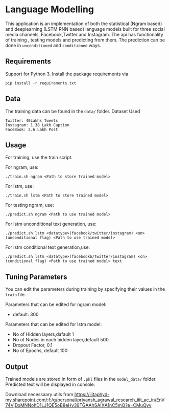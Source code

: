 # Language Modelling

This application is an implementation of both the statistical (Ngram based) and deeplearning (LSTM RNN based) language models built for three social media channels, Facebook,Twitter and Instagram. The api has functionality of training , testing models and predicting from them. The prediction can be done in ```unconditioned``` and ```conditioned``` ways.    
 

## Requirements

Support for Python 3. Install the package requirements via
```console
pip install -r requirements.txt
```  
 
## Data
 
The training data can be found in the ```data/``` folder.
Dataset Used
```
Twitter: 40Lakhs Tweets
Instagram: 1.38 Lakh Caption
FaceBook: 3.6 Lakh Post
``` 
 
 
## Usage

For training, use the train script.

For ngram, use:
```console
./train.sh ngram <Path to store trained model>
```

For lstm, use:
```console
./train.sh lstm <Path to store trained model>
```

For testing ngram, use:
```console
./predict.sh ngram <Path to use trained model>
```

For lstm unconditional text generation, use:
```console
./predict.sh lstm <datatype>(facebook/twitter/instagram) <un>(unconditional flag) <Path to use trained model>
```
For lstm conditional text generation,use:
``` console
./predict.sh lstm <datatype>(facebookb/twitter/instagram) <cn>(conditional flag) <Path to use trained model> text
```

## Tuning Parameters
You can edit the parameters during training by specifying their values in the ```train``` file.

Parameters that can be edited for ngram model:
-  default: 300

Parameters that can be edited for lstm model:
- No of Hidden layers,dafault 1
- No of Nodes in each hidden layer,default 500
- Dropout Factor, 0.1
- No of Epochs, default 100
 

## Output
Trained models are stored in form of ```.pkl``` files in the ```model_data/``` folder.
Predicted text will be displayed in console.         

Download necessaary utils from https://iiitaphyd-my.sharepoint.com/:f:/g/personal/priyansh_agrawal_research_iiit_ac_in/EnV74VjDxMNNohD1LJ1QE5oB8eHv39TGAAhSAIXA1nC5mQ?e=CMuQyv
